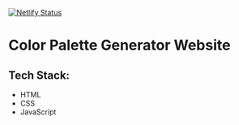 [![Netlify Status](https://api.netlify.com/api/v1/badges/29dfc89d-26aa-451b-aa92-9106f5cd2d00/deploy-status)](https://app.netlify.com/sites/colormix-palette-generator/deploys)
# Color Palette Generator Website
## Tech Stack: 
- HTML
- CSS
- JavaScript
